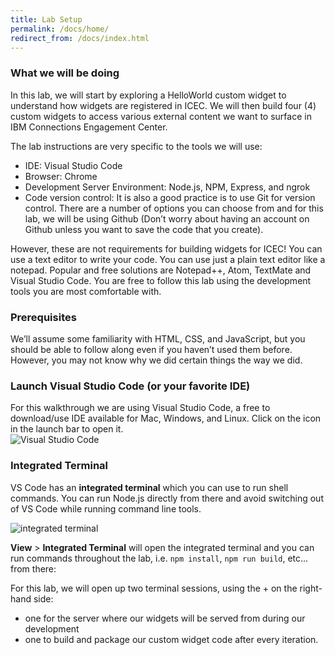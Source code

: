 ```yaml
---
title: Lab Setup
permalink: /docs/home/
redirect_from: /docs/index.html
---
```


### What we will be doing
In this lab, we will start by exploring a HelloWorld custom widget to understand how widgets are registered in ICEC. We will then build four (4) custom widgets to access various external content we want to surface in IBM Connections Engagement Center.

The lab instructions are very specific to the tools we will use:

- IDE: Visual Studio Code
- Browser: Chrome
- Development Server Environment: Node.js, NPM, Express, and ngrok
- Code version control: It is also a good practice is to use Git for version control. There are a number of options you can choose from and for this lab, we will be using Github (Don’t worry about having an account on Github unless you want to save the code that you create).

However, these are not requirements for building widgets for ICEC! You can use a text editor to write your code. You can use just a plain text editor like a notepad. Popular and free solutions are Notepad++, Atom, TextMate and Visual Studio Code. You are free to follow this lab using the development tools you are most comfortable with.


### Prerequisites
We’ll assume some familiarity with HTML, CSS, and JavaScript, but you should be able to follow along even if you haven’t used them before. However, you may not know why we did certain things the way we did.

### Launch Visual Studio Code (or your favorite IDE)
For this walkthrough we are using Visual Studio Code, a free to download/use IDE available for Mac, Windows, and Linux. Click on the icon in the launch bar to open it.  
![Visual Studio Code](../images/vsc.png)

### Integrated Terminal

VS Code has an **integrated terminal** which you can use to run shell commands. You can run Node.js directly from there and avoid switching out of VS Code while running command line tools.

![integrated terminal](../images/vsterm.png)

**View** > **Integrated Terminal** will open the integrated terminal and you can run commands throughout the lab, i.e. `npm install`, `npm run build`, etc... from there:

For this lab, we will open up two terminal sessions, using the + on the right-hand side:
 - one for the server where our widgets will be served from during our development
 - one to build and package our custom widget code after every iteration.


